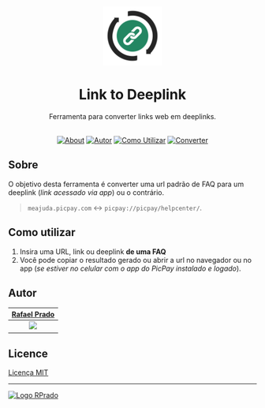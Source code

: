 <br>

<div align="center">
<img src="assets/images/logo.svg" alt="print Repo" width="120">
<br>
    <h1>Link to Deeplink</h1>
    Ferramenta para converter links web em deeplinks.
</div>

<br>
<div align="center">

[![About](https://img.shields.io/badge/-Sobre-238662)](#sobre)
[![Autor](https://img.shields.io/badge/-Autor-238662)](#autor)
[![Como Utilizar](https://img.shields.io/badge/-Como%20utilizar-238662)](#como-utilizar)
[![Converter](https://img.shields.io/badge/-Converter-252525)](#)

</div>

## Sobre

O objetivo desta ferramenta é converter uma url padrão de FAQ para um deeplink (_link acessado via app_) ou o contrário.

> `meajuda.picpay.com` ↔ `picpay://picpay/helpcenter/`.

## Como utilizar

1. Insira uma URL, link ou deeplink **de uma FAQ**
2. Você pode copiar o resultado gerado ou abrir a url no navegador ou no app (_se estiver no celular com o app do PicPay instalado e logado_).

## Autor

|      [Rafael Prado](http://www.github.com/rpradosilva)      |
| :---------------------------------------------------------: |
| ![](https://avatars2.githubusercontent.com/u/22681977?s=80) |

## Licence

[Licença MIT](/LICENCE)

---

[<img alt="Logo RPrado" src="https://avatars.githubusercontent.com/u/87092922" width="40" />](http://rprado.design)
